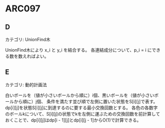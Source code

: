 # ARC097

## D
カテゴリ: UnionFind木

UnionFind木により x_i と y_i を結合する。
各連結成分について、p_i = i にできる数を数えればよい。

## E
カテゴリ: 動的計画法

白いボールを（値が小さいボールから順に）i個、黒いボールを（値が小さいボールから順に）j個、
条件を満たす並び順で左側に置いた状態をS[i][j]で表す。
dp[i][j]を状態S[i][j]に到達するのに要する最小交換回数とする。
各色の各数字のボールkについて、S[i][j]の状態でkを左側に運ぶための交換回数を前計算しておくことで、dp[i][j]はdp[i - 1][j]とdp[i][j - 1]からO(1)で計算できる。
